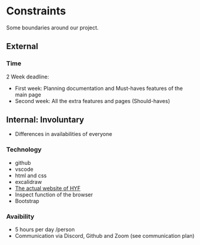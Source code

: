 # Constraints

Some boundaries around our project.

## External

### Time

2 Week deadline:

- First week: Planning documentation and Must-haves features of the main page
- Second week: All the extra features and pages (Should-haves)

## Internal: Involuntary

- Differences in availabilities of everyone

### Technology

- github
- vscode
- html and css
- excalidraw
- [The actual website of HYF](https://hackyourfuture.be/)
- Inspect function of the browser
- Bootstrap

### Avaibility

- 5 hours per day /person
- Communication via Discord, Github and Zoom (see communication plan)
